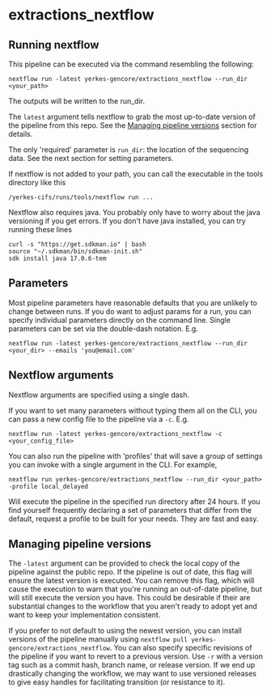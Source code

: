 # extractions_nextflow

## Running nextflow

This pipeline can be executed via the command resembling the following:

`nextflow run -latest yerkes-gencore/extractions_nextflow --run_dir <your_path>`

The outputs will be written to the run_dir. 

The `latest` argument tells nextflow to grab the most up-to-date version of the pipeline from this repo.
See the [Managing pipeline versions](#managing-pipeline-versions) section for details.

The only 'required' parameter is `run_dir`: the location of the sequencing data.
See the next section for setting parameters.

If nextflow is not added to your path, you can call the executable in the tools directory like this

`/yerkes-cifs/runs/tools/nextflow run ...`

Nextflow also requires java. You probably only have to worry about the java versioning if
you get errors. If you don't have java installed, you can try running these lines

```
curl -s "https://get.sdkman.io" | bash
source "~/.sdkman/bin/sdkman-init.sh"
sdk install java 17.0.6-tem
```

## Parameters

Most pipeline parameters have reasonable defaults that you are unlikely to change between runs. 
If you do want to adjust params for a run, you can specify individual parameters 
directly on the command line. Single parameters can be set via the double-dash notation. E.g.

```
nextflow run -latest yerkes-gencore/extractions_nextflow --run_dir <your_dir> --emails 'you@email.com'
```

## Nextflow arguments

Nextflow arguments are specified using a single dash.

If you want to set many parameters without typing them all on the CLI,
you can pass a new config file to the pipeline via a `-c`. E.g.

`nextflow run -latest yerkes-gencore/extractions_nextflow -c <your_config_file>`

You can also run the pipeline with 'profiles' that will save a group of settings you 
can invoke with a single argument in the CLI. For example,

`nextflow run yerkes-gencore/extractions_nextflow --run_dir <your_path> -profile local_delayed`

Will execute the pipeline in the specified run directory after 24 hours. 
If you find yourself frequently declaring a set of parameters that differ from the default,
request a profile to be built for your needs. They are fast and easy. 

## Managing pipeline versions

The `-latest` argument can be provided to check the local copy of the pipeline against
the public repo. If the pipeline is out of date, this flag will ensure the latest
version is executed. You can remove this flag, which will cause the execution
to warn that you're running an out-of-date pipeline, but will still execute 
the version you have. This could be desirable if their are substantial changes
to the workflow that you aren't ready to adopt yet and want to keep your implementation
consistent. 

If you prefer to not default to using the newest version, you can install versions
of the pipeline manually using `nextflow pull yerkes-gencore/extractions_nextflow`.
You can also specify specific revisions of the pipeline if you want to revert to a
previous version. Use `-r` with a version tag such as a commit hash, branch name,
or release version. If we end up drastically changing the workflow, we may want to
use versioned releases to give easy handles for facilitating transition (or resistance
to it). 
